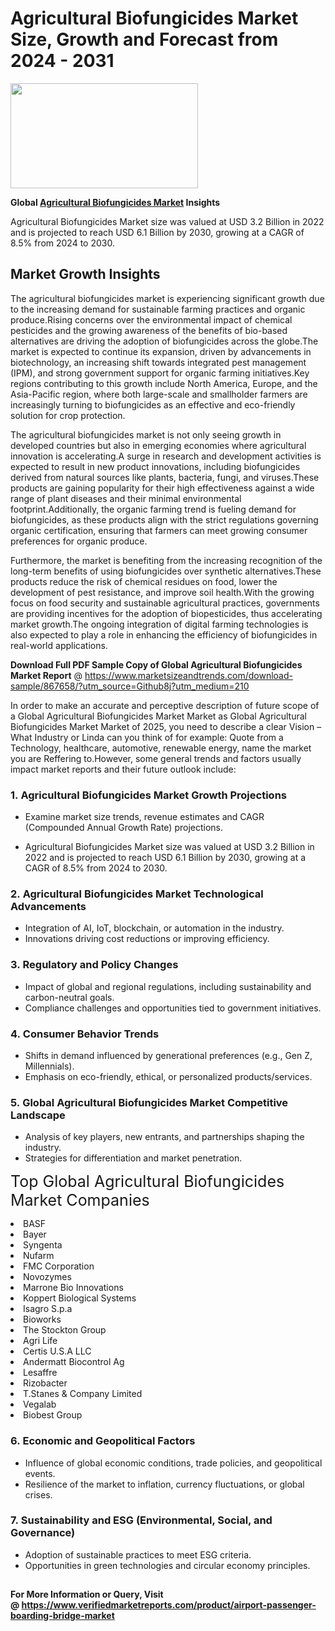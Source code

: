 <H1>Agricultural Biofungicides Market Size, Growth and Forecast from 2024 - 2031</H1><img class="aligncenter size-medium wp-image-584254" src="https://thirdeyenews.in/wp-content/uploads/2024/09/Global-Market-Research-300x168.jpeg" alt="" width="300" height="168" /><p><strong>Global&nbsp;<a href="https://www.marketsizeandtrends.com/download-sample/867658/?utm_source=Github8j?utm_medium=210">Agricultural Biofungicides Market</a> Insights</strong></p><p>Agricultural Biofungicides Market size was valued at USD 3.2 Billion in 2022 and is projected to reach USD 6.1 Billion by 2030, growing at a CAGR of 8.5% from 2024 to 2030.</p><p><h2>Market Growth Insights</h2> <p>The agricultural biofungicides market is experiencing significant growth due to the increasing demand for sustainable farming practices and organic produce.Rising concerns over the environmental impact of chemical pesticides and the growing awareness of the benefits of bio-based alternatives are driving the adoption of biofungicides across the globe.The market is expected to continue its expansion, driven by advancements in biotechnology, an increasing shift towards integrated pest management (IPM), and strong government support for organic farming initiatives.Key regions contributing to this growth include North America, Europe, and the Asia-Pacific region, where both large-scale and smallholder farmers are increasingly turning to biofungicides as an effective and eco-friendly solution for crop protection.</p> <p>The agricultural biofungicides market is not only seeing growth in developed countries but also in emerging economies where agricultural innovation is accelerating.A surge in research and development activities is expected to result in new product innovations, including biofungicides derived from natural sources like plants, bacteria, fungi, and viruses.These products are gaining popularity for their high effectiveness against a wide range of plant diseases and their minimal environmental footprint.Additionally, the organic farming trend is fueling demand for biofungicides, as these products align with the strict regulations governing organic certification, ensuring that farmers can meet growing consumer preferences for organic produce.</p> <p>Furthermore, the market is benefiting from the increasing recognition of the long-term benefits of using biofungicides over synthetic alternatives.These products reduce the risk of chemical residues on food, lower the development of pest resistance, and improve soil health.With the growing focus on food security and sustainable agricultural practices, governments are providing incentives for the adoption of biopesticides, thus accelerating market growth.The ongoing integration of digital farming technologies is also expected to play a role in enhancing the efficiency of biofungicides in real-world applications.</p> <p><span class=""><strong>Download Full PDF Sample Copy of Global Agricultural Biofungicides Market Report</strong> @ <a href="https://www.marketsizeandtrends.com/download-sample/867658/?utm_source=Github8j?utm_medium=210" target="_blank">https://www.marketsizeandtrends.com/download-sample/867658/?utm_source=Github8j?utm_medium=210</a></span></p><p>In order to make an accurate and perceptive description of future scope of a Global&nbsp;Agricultural Biofungicides Market Market as Global&nbsp;Agricultural Biofungicides Market Market of 2025, you need to describe a clear Vision &ndash; What Industry or Linda can you think of for example: Quote from a Technology, healthcare, automotive, renewable energy, name the market you are Reffering to.However, some general trends and factors usually impact market reports and their future outlook include:</p><h3>1.&nbsp;<strong>Agricultural Biofungicides Market Growth Projections</strong></h3><ul><li>Examine market size trends, revenue estimates and CAGR (Compounded Annual Growth Rate) projections.</li><li><p>Agricultural Biofungicides Market size was valued at USD 3.2 Billion in 2022 and is projected to reach USD 6.1 Billion by 2030, growing at a CAGR of 8.5% from 2024 to 2030.</p></li></ul><h3>2.&nbsp;<strong>Agricultural Biofungicides Market Technological Advancements</strong></h3><ul><li>Integration of AI, IoT, blockchain, or automation in the industry.</li><li>Innovations driving cost reductions or improving efficiency.</li></ul><h3>3.&nbsp;<strong>Regulatory and Policy Changes</strong></h3><ul><li>Impact of global and regional regulations, including sustainability and carbon-neutral goals.</li><li>Compliance challenges and opportunities tied to government initiatives.</li></ul><h3>4.&nbsp;<strong>Consumer Behavior Trends</strong></h3><ul><li>Shifts in demand influenced by generational preferences (e.g., Gen Z, Millennials).</li><li>Emphasis on eco-friendly, ethical, or personalized products/services.</li></ul><h3>5.&nbsp;<strong>Global Agricultural Biofungicides Market Competitive Landscape</strong></h3><ul><li>Analysis of key players, new entrants, and partnerships shaping the industry.</li><li>Strategies for differentiation and market penetration.</li></ul><p data-pm-slice="1 1 []"><span style="color: inherit; font-family: inherit; font-size: 25px;">Top Global Agricultural Biofungicides Market Companies</span></p><div class="" data-test-id=""><p><li>BASF</li><li> Bayer</li><li> Syngenta</li><li> Nufarm</li><li> FMC Corporation</li><li> Novozymes</li><li> Marrone Bio Innovations</li><li> Koppert Biological Systems</li><li> Isagro S.p.a</li><li> Bioworks</li><li> The Stockton Group</li><li> Agri Life</li><li> Certis U.S.A LLC</li><li> Andermatt Biocontrol Ag</li><li> Lesaffre</li><li> Rizobacter</li><li> T.Stanes & Company Limited</li><li> Vegalab</li><li> Biobest Group</li></p></div><h3>6.&nbsp;<strong>Economic and Geopolitical Factors</strong></h3><ul><li>Influence of global economic conditions, trade policies, and geopolitical events.</li><li>Resilience of the market to inflation, currency fluctuations, or global crises.</li></ul><h3>7.&nbsp;<strong>Sustainability and ESG (Environmental, Social, and Governance)</strong></h3><ul><li>Adoption of sustainable practices to meet ESG criteria.</li><li>Opportunities in green technologies and circular economy principles.</li></ul><h2><strong style="font-size: 14px;">For More Information or Query, Visit @&nbsp;</strong><a style="background-color: #ffffff; font-size: 14px;" href="https://www.marketsizeandtrends.com/report/agricultural-biofungicides-market/" target="_blank">https://www.verifiedmarketreports.com/product/airport-passenger-boarding-bridge-market</a></h2>